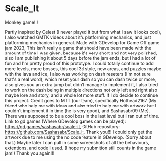 # Scale_It
Monkey game!!!

Partly inspired by Celest (I never played it but from what I saw it looks cool), I also watched GMTK videos about it's platforming mechanics, and just platforming mechanics in general. Made with GDevelop for Game Off game jam 2023, This isn't really a game that should have been made with the amount of time I was given, because it's very short and not very polished, also I am publishing it about 5 days before the jam ends, but I had a lot of fun and I'm pretty proud of this prototype. I could totally continue to add more levels, more bosses, this cool 3d style, new areas, and puzzles maybe with the lava and ice, I also was working on dash reseters (I'm not sure that's a real word), which reset your dash so you can dash twice or more, also gives you an extra jump but didn't manage to implement it, I also tried to work on the dash being in multiple directions not only left and right also maybe lore and story, and a whole lot more stuff. If I do decide to continue this project. Credit goes to MTT (our team), specifically Hothead2167 (My friend who help me with ideas and also tried to help me with artwork but I couldn't implement it in time (he is very good), and Sashasabr09 (Me). There was supposed to be a cool boss in the last level but I ran out of time. Link to gd.games (Where GDevolop games can be played): https://gd.games/sashasabr/scale-it, GitHub repository: https://github.com/Sashasabr/Scale_It. Thank you!!!
I could only get the artwork due to me using the no code feature in GDevelop. (Sorry about that.) Maybe later I can pull in some screenshots of all the behaviours, extentions, and code I used. (I hope my submition still counts in the game jam!)
Thank you again!!!
